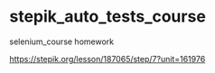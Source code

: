 # stepik_auto_tests_course
selenium_course homework

https://stepik.org/lesson/187065/step/7?unit=161976
